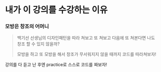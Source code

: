 # 내가 이 강의를 수강하는 이유

### 모방은 창조의 어머니

> 백기선 선생님의 디자인패턴을 따라 쳐보고 또 쳐보고 다음에 또 쳐본다면 나도 창조 할 수 있지 않을까?
> 
> 모방을 하고 또 모방을 해서 창조가 무서워지지 않을 때까지 코드를 따라쳐보자!

강의를 다 듣고 난 후엔 practice로 스스로 코드를 짜보자!
